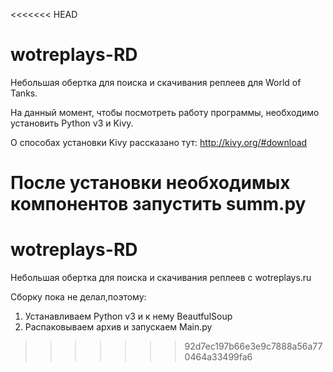 <<<<<<< HEAD
# wotreplays-RD
Небольшая обертка для поиска и скачивания реплеев для World of Tanks. 

На данный момент, чтобы посмотреть работу программы, необходимо
установить Python v3 и   Kivy.

О способах установки Kivy рассказано тут:
http://kivy.org/#download

После установки необходимых   компонентов запустить summ.py
=======
wotreplays-RD
==============

Небольшая обертка для поиска и скачивания реплеев c wotreplays.ru

Сборку пока не делал,поэтому:
  1. Устанавливаем Python v3 и к нему BeautfulSoup
  2. Распаковываем архив и запускаем Main.py
>>>>>>> 92d7ec197b66e3e9c7888a56a770464a33499fa6
